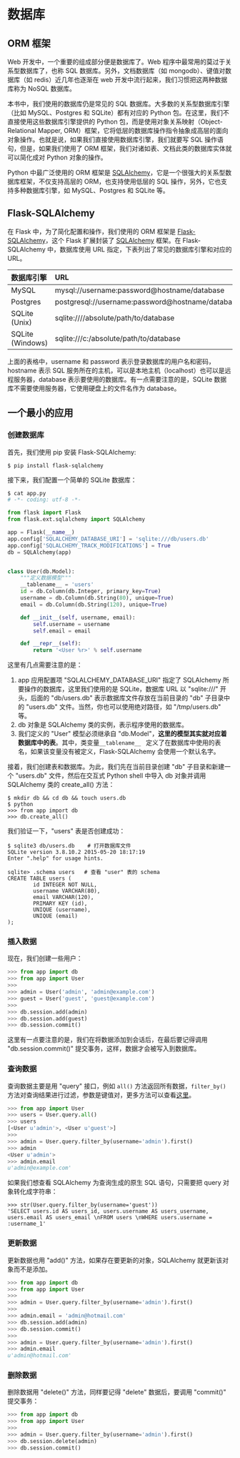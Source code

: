 # 数据库

## ORM 框架

Web 开发中，一个重要的组成部分便是数据库了。Web 程序中最常用的莫过于关系型数据库了，也称 SQL 数据库。另外，文档数据库（如 mongodb）、键值对数据库（如 redis）近几年也逐渐在 web 开发中流行起来，我们习惯把这两种数据库称为 NoSQL 数据库。

本书中，我们使用的数据库仍是常见的 SQL 数据库。大多数的关系型数据库引擎（比如 MySQL、Postgres 和 SQLite）都有对应的 Python 包。在这里，我们不直接使用这些数据库引擎提供的 Python 包，而是使用对象关系映射（Object-Relational Mapper, ORM）框架，它将低层的数据库操作指令抽象成高层的面向对象操作。也就是说，如果我们直接使用数据库引擎，我们就要写 SQL 操作语句，但是，如果我们使用了 ORM 框架，我们对诸如表、文档此类的数据库实体就可以简化成对 Python 对象的操作。

Python 中最广泛使用的 ORM 框架是 [SQLAlchemy](http://www.sqlalchemy.org/)，它是一个很强大的关系型数据库框架，不仅支持高层的 ORM，也支持使用低层的 SQL 操作，另外，它也支持多种数据库引擎，如 MySQL、Postgres 和 SQLite 等。

## Flask-SQLAlchemy

在 Flask 中，为了简化配置和操作，我们使用的 ORM 框架是 [Flask-SQLAlchemy](http://flask-sqlalchemy.pocoo.org/)，这个 Flask 扩展封装了 [SQLAlchemy](http://www.sqlalchemy.org/) 框架。在 Flask-SQLAlchemy 中，数据库使用 URL 指定，下表列出了常见的数据库引擎和对应的 URL。

| 数据库引擎 | URL |
| :-- | :-- |
| MySQL | mysql://username:password@hostname/database |
| Postgres | postgresql://username:password@hostname/database |
| SQLite (Unix) | sqlite:////absolute/path/to/database |
| SQLite (Windows) | sqlite:///c:/absolute/path/to/database |

上面的表格中，username 和 password 表示登录数据库的用户名和密码，hostname 表示 SQL 服务所在的主机，可以是本地主机（localhost）也可以是远程服务器，database 表示要使用的数据库。有一点需要注意的是，SQLite 数据库不需要使用服务器，它使用硬盘上的文件名作为 database。

## 一个最小的应用

### 创建数据库

首先，我们使用 pip 安装 Flask-SQLAlchemy:

```
$ pip install flask-sqlalchemy
```

接下来，我们配置一个简单的 SQLite 数据库：

```python
$ cat app.py
# -*- coding: utf-8 -*-

from flask import Flask
from flask.ext.sqlalchemy import SQLAlchemy

app = Flask(__name__)
app.config['SQLALCHEMY_DATABASE_URI'] = 'sqlite:///db/users.db'
app.config['SQLALCHEMY_TRACK_MODIFICATIONS'] = True
db = SQLAlchemy(app)


class User(db.Model):
    """定义数据模型"""
    __tablename__ = 'users'
    id = db.Column(db.Integer, primary_key=True)
    username = db.Column(db.String(80), unique=True)
    email = db.Column(db.String(120), unique=True)

    def __init__(self, username, email):
        self.username = username
        self.email = email

    def __repr__(self):
        return '<User %r>' % self.username
```

这里有几点需要注意的是：

1. app 应用配置项 "SQLALCHEMY_DATABASE_URI" 指定了 SQLAlchemy 所要操作的数据库，这里我们使用的是 SQLite，数据库 URL 以 "sqlite:///" 开头，后面的 "db/users.db" 表示数据库文件存放在当前目录的 "db" 子目录中的 "users.db" 文件。当然，你也可以使用绝对路径，如 "/tmp/users.db" 等。
2. db 对象是 SQLAlchemy 类的实例，表示程序使用的数据库。
3. 我们定义的 "User" 模型必须继承自 "db.Model"，**这里的模型其实就对应着数据库中的表**。其中，类变量`__tablename__ ` 定义了在数据库中使用的表名，如果该变量没有被定义，Flask-SQLAlchemy 会使用一个默认名字。

接着，我们创建表和数据库。为此，我们先在当前目录创建 "db" 子目录和新建一个 "users.db" 文件，然后在交互式 Python shell 中导入 db 对象并调用 SQLAlchemy 类的 create_all() 方法：

```
$ mkdir db && cd db && touch users.db
$ python
>>> from app import db
>>> db.create_all()
```

我们验证一下，"users" 表是否创建成功：

```
$ sqlite3 db/users.db    # 打开数据库文件
SQLite version 3.8.10.2 2015-05-20 18:17:19
Enter ".help" for usage hints.

sqlite> .schema users   # 查看 "user" 表的 schema
CREATE TABLE users (
        id INTEGER NOT NULL,
        username VARCHAR(80),
        email VARCHAR(120),
        PRIMARY KEY (id),
        UNIQUE (username),
        UNIQUE (email)
);
```

### 插入数据

现在，我们创建一些用户：

```python
>>> from app import db
>>> from app import User
>>>
>>> admin = User('admin', 'admin@example.com')
>>> guest = User('guest', 'guest@example.com')
>>> 
>>> db.session.add(admin)
>>> db.session.add(guest)
>>> db.session.commit()
```

这里有一点要注意的是，我们在将数据添加到会话后，在最后要记得调用 "db.session.commit()" 提交事务，这样，数据才会被写入到数据库。

### 查询数据

查询数据主要是用 "query" 接口，例如 `all()` 方法返回所有数据，`filter_by()` 方法对查询结果进行过滤，参数是键值对，更多方法可以查看[这里](http://flask-sqlalchemy.pocoo.org/2.1/api/)。

```python
>>> from app import User
>>> users = User.query.all()
>>> users
[<User u'admin'>, <User u'guest'>]
>>>
>>> admin = User.query.filter_by(username='admin').first()
>>> admin
<User u'admin'>
>>> admin.email
u'admin@example.com'
```

如果我们想查看 SQLAlchemy 为查询生成的原生 SQL 语句，只需要把 query 对象转化成字符串：

```
>>> str(User.query.filter_by(username='guest'))
'SELECT users.id AS users_id, users.username AS users_username, users.email AS users_email \nFROM users \nWHERE users.username = :username_1'
```

### 更新数据

更新数据也用 "add()" 方法，如果存在要更新的对象，SQLAlchemy 就更新该对象而不是添加。

```python
>>> from app import db
>>> from app import User
>>>
>>> admin = User.query.filter_by(username='admin').first()
>>>
>>> admin.email = 'admin@hotmail.com'
>>> db.session.add(admin)
>>> db.session.commit()
>>>
>>> admin = User.query.filter_by(username='admin').first()
>>> admin.email
u'admin@hotmail.com'
```

### 删除数据

删除数据用 "delete()" 方法，同样要记得 "delete" 数据后，要调用 "commit()" 提交事务：

```python
>>> from app import db
>>> from app import User
>>>
>>> admin = User.query.filter_by(username='admin').first()
>>> db.session.delete(admin)
>>> db.session.commit()
```



